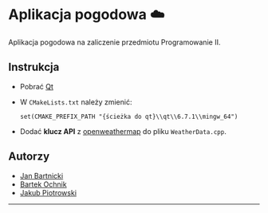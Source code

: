 
# Aplikacja pogodowa ☁️

Aplikacja pogodowa na zaliczenie przedmiotu Programowanie II.


## Instrukcja

- Pobrać [Qt](https://www.qt.io/)

- W `CMakeLists.txt` należy zmienić:

    ```
    set(CMAKE_PREFIX_PATH "{ścieżka do qt}\\qt\\6.7.1\\mingw_64")
    ```

- Dodać **klucz API** z [openweathermap](https://openweathermap.org/) do pliku `WeatherData.cpp`.

## Autorzy

- [Jan Bartnicki](https://github.com/janekbartnicki)
- [Bartek Ochnik](https://github.com/OchnikBartek)
- [Jakub Piotrowski](https://github.com/Piterovskyyy)

---

